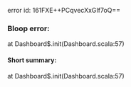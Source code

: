 error id: 161FXE++PCqvecXxGIf7oQ==
### Bloop error:

at Dashboard$.init(Dashboard.scala:57)
#### Short summary: 

at Dashboard$.init(Dashboard.scala:57)